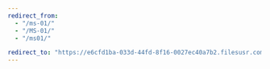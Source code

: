 ```yaml
---
redirect_from:
  - "/ms-01/"
  - "/MS-01/"
  - "/ms01/"

redirect_to: "https://e6cfd1ba-033d-44fd-8f16-0027ec40a7b2.filesusr.com/ugd/f66d69_cea9a4c10d834b819fcd3c5c66974dbb.pdf"
---
```

